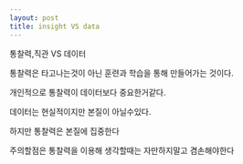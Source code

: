 ```yaml
---
layout: post
title: insight VS data
---
```


통찰력,직관 VS 데이터

통찰력은 타고나는것이 아닌 훈련과 학습을 통해 만들어가는 것이다.

개인적으로 통찰력이 데이터보다 중요한거같다.

데이터는 현실적이지만 본질이 아닐수있다.

하지만 통찰력은 본질에 집중한다

주의할점은 통찰력을 이용해 생각할때는 자만하지말고 겸손해야한다
